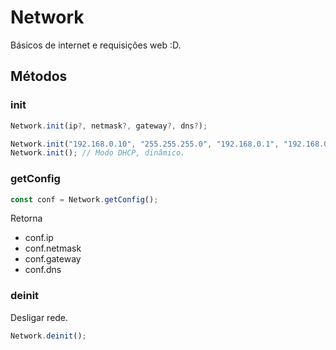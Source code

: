 # Network

Básicos de internet e requisições web :D.

## Métodos

### init

```js
Network.init(ip?, netmask?, gateway?, dns?);
```

```js
Network.init("192.168.0.10", "255.255.255.0", "192.168.0.1", "192.168.0.1"); // Modo estático
Network.init(); // Modo DHCP, dinâmico.
```

### getConfig

```js
const conf = Network.getConfig();
```

Retorna 

- conf.ip
- conf.netmask
- conf.gateway
- conf.dns

### deinit

Desligar rede.

```js
Network.deinit();
```